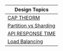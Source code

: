 
| Design Topics |
|---------------|
| [CAP THEORM](./CAP_THEORM.md) |
| [Partition vs Sharding](./Partition_vs_Sharding.md) |
| [API RESPONSE TIME](./API_RESPONSE_TIME.md) |
| [Load Balancing](./Load_Balancing.md) |

